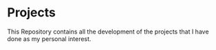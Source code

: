 # Projects
This Repository contains all the development of the projects that I have done as my personal interest.  
